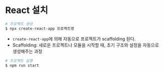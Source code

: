 # React 설치

```bash
# 프로젝트 생성
$ npx create-react-app 프로젝트명
```

- `create-react-app`에 의해 자동으로 프로젝트가 scaffolding 된다.
- Scaffolding: 새로운 프로젝트나 모듈을 시작할 때, 초기 구조와 설정을 자동으로 생성해주는 과정

```bash
# 프로젝트 실행
$ npm run start
```
